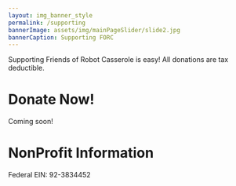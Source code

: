 ```yaml
---
layout: img_banner_style
permalink: /supporting
bannerImage: assets/img/mainPageSlider/slide2.jpg
bannerCaption: Supporting FORC
---
```


Supporting Friends of Robot Casserole is easy! All donations are tax deductible.

# Donate Now!

Coming soon!

# NonProfit Information

Federal EIN: 92-3834452
